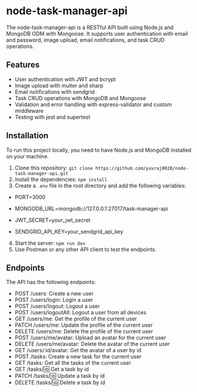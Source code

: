 # node-task-manager-api

The node-task-manager-api is a RESTful API built using Node.js and MongoDB ODM with Mongoose. It supports user authentication with email and password, image upload, email notifications, and task CRUD operations.

## Features

- User authentication with JWT and bcrypt
- Image upload with multer and sharp
- Email notifications with sendgrid
- Task CRUD operations with MongoDB and Mongoose
- Validation and error handling with express-validator and custom middleware
- Testing with jest and supertest

## Installation

To run this project locally, you need to have Node.js and MongoDB installed on your machine.

1. Clone this repository: `git clone https://github.com/yuvraj0028/node-task-manager-api.git`
2. Install the dependencies: `npm install`
3. Create a `.env` file in the root directory and add the following variables:

- PORT=3000

- MONGODB_URL=mongodb://127.0.0.1:27017/task-manager-api

- JWT_SECRET=your_jwt_secret

- SENDGRID_API_KEY=your_sendgrid_api_key

4. Start the server: `npm run dev`
5. Use Postman or any other API client to test the endpoints.

## Endpoints

The API has the following endpoints:

- POST /users: Create a new user
- POST /users/login: Login a user
- POST /users/logout: Logout a user
- POST /users/logoutAll: Logout a user from all devices
- GET /users/me: Get the profile of the current user
- PATCH /users/me: Update the profile of the current user
- DELETE /users/me: Delete the profile of the current user
- POST /users/me/avatar: Upload an avatar for the current user
- DELETE /users/me/avatar: Delete the avatar of the current user
- GET /users/:id/avatar: Get the avatar of a user by id
- POST /tasks: Create a new task for the current user
- GET /tasks: Get all the tasks of the current user
- GET /tasks/:id: Get a task by id
- PATCH /tasks/:id: Update a task by id
- DELETE /tasks/:id: Delete a task by id
